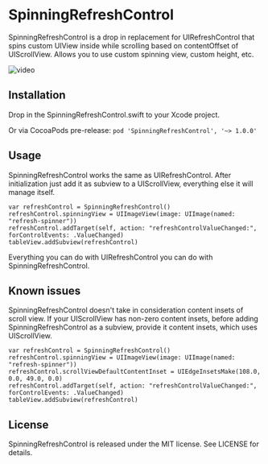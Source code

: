 # SpinningRefreshControl
SpinningRefreshControl is a drop in replacement for UIRefreshControl that spins custom UIView inside while scrolling based on contentOffset of UIScrollView. Allows you to use custom spinning view, custom height, etc.

![video](https://cloud.githubusercontent.com/assets/1832821/6097287/224f9006-afda-11e4-9c42-734a59d3c789.gif)

## Installation
Drop in the SpinningRefreshControl.swift to your Xcode project.

Or via CocoaPods pre-release:
`pod 'SpinningRefreshControl', '~> 1.0.0'`

## Usage
SpinningRefreshControl works the same as UIRefreshControl. After initialization just add it as subview to a UIScrollView, everything else it will manage itself.

    var refreshControl = SpinningRefreshControl()
	refreshControl.spinningView = UIImageView(image: UIImage(named: "refresh-spinner"))
	refreshControl.addTarget(self, action: "refreshControlValueChanged:", forControlEvents: .ValueChanged)
	tableView.addSubview(refreshControl)

Everything you can do with UIRefreshControl you can do with SpinningRefreshControl.

## Known issues
SpinningRefreshControl doesn't take in consideration content insets of scroll view. If your UIScrollView has non-zero content insets, before adding SpinningRefreshControl as a subview, provide it content insets, which uses UIScrollView.

	var refreshControl = SpinningRefreshControl()
	refreshControl.spinningView = UIImageView(image: UIImage(named: "refresh-spinner"))
	refreshControl.scrollViewDefaultContentInset = UIEdgeInsetsMake(108.0, 0.0, 49.0, 0.0)
	refreshControl.addTarget(self, action: "refreshControlValueChanged:", forControlEvents: .ValueChanged)
	tableView.addSubview(refreshControl)

## License
SpinningRefreshControl is released under the MIT license. See LICENSE for details.